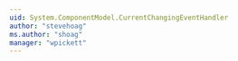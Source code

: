 ```yaml
---
uid: System.ComponentModel.CurrentChangingEventHandler
author: "stevehoag"
ms.author: "shoag"
manager: "wpickett"
---
```

